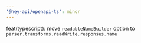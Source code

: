 ```yaml
---
'@hey-api/openapi-ts': minor
---
```


feat(typescript): move `readableNameBuilder` option to `parser.transforms.readWrite.responses.name`
